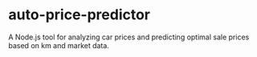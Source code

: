 # auto-price-predictor
A Node.js tool for analyzing car prices and predicting optimal sale prices based on km and market data.
